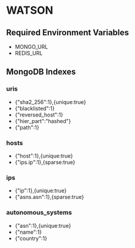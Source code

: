 # WATSON

## Required Environment Variables
* MONGO_URL
* REDIS_URL

## MongoDB Indexes
### uris
* {"sha2_256":1},{unique:true}
* {"blacklisted":1}
* {"reversed_host":1}
* {"hier_part":"hashed"}
* {"path":1}

### hosts
* {"host":1},{unique:true}
* {"ips.ip":1},{sparse:true}

### ips
* {"ip":1},{unique:true}
* {"asns.asn":1},{sparse:true}

### autonomous_systems
* {"asn":1},{unique:true}
* {"name":1}
* {"country":1}
